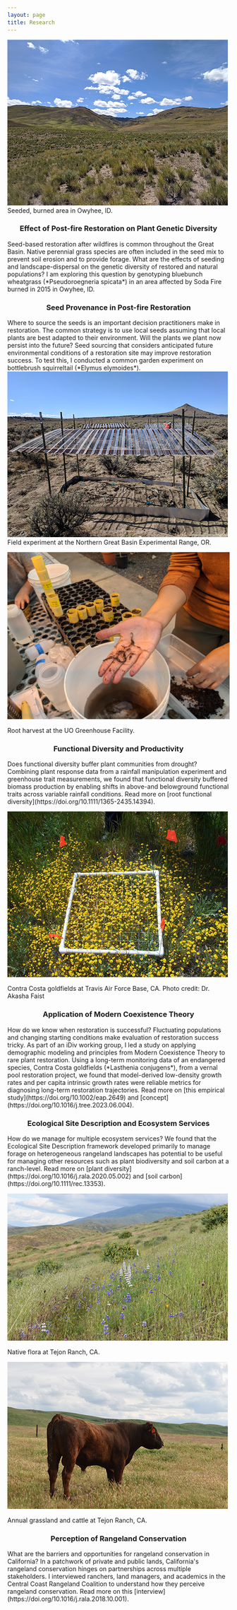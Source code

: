 ```yaml
---
layout: page
title: Research
---
```


<div class="research-row">
<div class="research-column-image">
<a href="/../../assets/img/research/bluebunch.jpg"><img src="/../../assets/img/research/bluebunch-small.jpg"/></a>
<div class="caption">
Seeded, burned area in Owyhee, ID.
</div>
</div>

<div class="research-column-text">
<h3 style="text-align: center">
Effect of Post-fire Restoration on Plant Genetic Diversity
</h3>
Seed-based restoration after wildfires is common throughout the Great Basin. Native perennial grass species are often included in the seed mix to prevent soil erosion and to provide forage. What are the effects of seeding and landscape-dispersal on the genetic diversity of restored and natural populations? I am exploring this question by genotyping bluebunch wheatgrass (*Pseudoroegneria spicata*) in an area affected by Soda Fire burned in 2015 in Owyhee, ID.
</div>
</div>

<div class="research-row">
<div class="research-column-text">
<h3 style="text-align: center">
Seed Provenance in Post-fire Restoration
</h3>
Where to source the seeds is an important decision practitioners make in restoration. The common strategy is to use local seeds assuming that local plants are best adapted to their environment. Will the plants we plant now persist into the future? Seed sourcing that considers anticipated future environmental conditions of a restoration site may improve restoration success. To test this, I conducted a common garden experiment on bottlebrush squirreltail (*Elymus elymoides*).  
</div>

<div class="research-column-image">
<a href="/../../assets/img/research/eoarc.jpg"><img src="/../../assets/img/research/eoarc-small.jpg" /></a>

<div class="caption">
Field experiment at the Northern Great Basin Experimental Range, OR.
</div>
</div>

</div>

<div class="research-row">
<div class="research-column-image">

<a href="/../../assets/img/research/roots.jpg"><img src="/../../assets/img/research/roots-small.jpg" /></a>
<div class="caption">
Root harvest at the UO Greenhouse Facility. 
</div>
</div>

<div class="research-column-text">
<h3 style="text-align: center">
Functional Diversity and Productivity
</h3>
Does functional diversity buffer plant communities from drought? Combining plant response data from a rainfall manipulation experiment and greenhouse trait measurements, we found that functional diversity buffered biomass production by enabling shifts in above-and belowground functional traits across variable rainfall conditions. Read more on [root functional diversity](https://doi.org/10.1111/1365-2435.14394).  
</div>
</div>

<div class="research-row">
<div class="research-column-image">

<a href="/../../assets/img/research/lasthenia.jpg"><img src="/../../assets/img/research/lasthenia-small.jpg" /></a>
<div class="caption">
Contra Costa goldfields at Travis Air Force Base, CA. Photo credit: Dr. Akasha Faist
</div>
</div>

<div class="research-column-text">
<h3 style="text-align: center">
Application of Modern Coexistence Theory
</h3>
How do we know when restoration is successful? Fluctuating populations and changing starting conditions make evaluation of restoration success tricky. As part of an iDiv working group, I led a study on applying demographic modeling and principles from Modern Coexistence Theory to rare plant restoration. Using a long-term monitoring data of an endangered species, Contra Costa goldfields (*Lasthenia conjugens*), from a vernal pool restoration project, we found that model-derived low-density growth rates and per capita intrinsic growth rates were reliable metrics for diagnosing long-term restoration trajectories. Read more on [this empirical study](https://doi.org/10.1002/eap.2649) and [concept](https://doi.org/10.1016/j.tree.2023.06.004).  
</div>
</div>

<div class="research-row">

<div class="research-column-text">
<h3 style="text-align: center">
Ecological Site Description and Ecosystem Services
</h3>
How do we manage for multiple ecosystem services? We found that the Ecological Site Description framework developed primarily to manage forage on heterogeneous rangeland landscapes has potential to be useful for managing other resources such as plant biodiversity and soil carbon at a ranch-level. Read more on [plant diversity](https://doi.org/10.1016/j.rala.2020.05.002) and [soil carbon](https://doi.org/10.1111/rec.13353).
</div>

<div class="research-column-image">

<a href="/../../assets/img/research/tejon.jpg"><img src="/../../assets/img/research/tejon-small.jpg" /></a>

<div class="caption">
Native flora at Tejon Ranch, CA.
</div>
</div>
</div>

<div class="research-row">
<div class="research-column-image">

<a href="/../../assets/img/research/cow.jpg"><img src="/../../assets/img/research/cow-small.jpg" /></a>

<div class="caption">
Annual grassland and cattle at Tejon Ranch, CA.
</div>
</div>

<div class="research-column-text">
<h3 style="text-align: center">
Perception of Rangeland Conservation
</h3>
What are the barriers and opportunities for rangeland conservation in California? In a patchwork of private and public lands, California's rangeland conservation hinges on partnerships across multiple stakeholders. I interviewed ranchers, land managers, and academics in the Central Coast Rangeland Coalition to understand how they perceive rangeland conservation. Read more on this [interview](https://doi.org/10.1016/j.rala.2018.10.001).
</div>
</div>


<!---
stuff here that I might wanna keep later but don't want to show
-->
